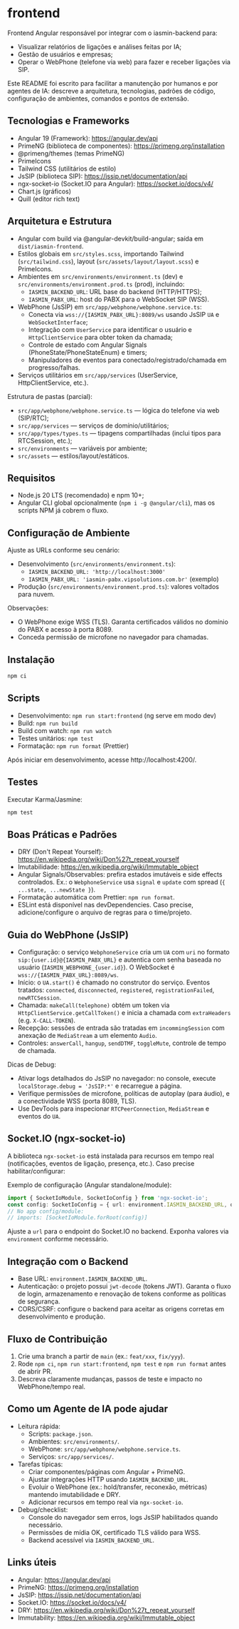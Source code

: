 # frontend

Frontend Angular responsável por integrar com o iasmin-backend para:
- Visualizar relatórios de ligações e análises feitas por IA;
- Gestão de usuários e empresas;
- Operar o WebPhone (telefone via web) para fazer e receber ligações via SIP.

Este README foi escrito para facilitar a manutenção por humanos e por agentes de IA: descreve a arquitetura, tecnologias, padrões de código, configuração de ambientes, comandos e pontos de extensão.

## Tecnologias e Frameworks
- Angular 19 (Framework): https://angular.dev/api
- PrimeNG (biblioteca de componentes): https://primeng.org/installation
- @primeng/themes (temas PrimeNG)
- PrimeIcons
- Tailwind CSS (utilitários de estilo)
- JsSIP (biblioteca SIP): https://jssip.net/documentation/api
- ngx-socket-io (Socket.IO para Angular): https://socket.io/docs/v4/
- Chart.js (gráficos)
- Quill (editor rich text)

## Arquitetura e Estrutura
- Angular com build via @angular-devkit/build-angular; saída em `dist/iasmin-frontend`.
- Estilos globais em `src/styles.scss`, importando Tailwind (`src/tailwind.css`), layout (`src/assets/layout/layout.scss`) e PrimeIcons.
- Ambientes em `src/environments/environment.ts` (dev) e `src/environments/environment.prod.ts` (prod), incluindo:
  - `IASMIN_BACKEND_URL`: URL base do backend (HTTP/HTTPS);
  - `IASMIN_PABX_URL`: host do PABX para o WebSocket SIP (WSS).
- WebPhone (JsSIP) em `src/app/webphone/webphone.service.ts`:
  - Conecta via `wss://{IASMIN_PABX_URL}:8089/ws` usando JsSIP `UA` e `WebSocketInterface`;
  - Integração com `UserService` para identificar o usuário e `HttpClientService` para obter token da chamada;
  - Controle de estado com Angular Signals (PhoneState/PhoneStateEnum) e timers;
  - Manipuladores de eventos para conectado/registrado/chamada em progresso/falhas.
- Serviços utilitários em `src/app/services` (UserService, HttpClientService, etc.).

Estrutura de pastas (parcial):
- `src/app/webphone/webphone.service.ts` — lógica do telefone via web (SIP/RTC);
- `src/app/services` — serviços de domínio/utilitários;
- `src/app/types/types.ts` — tipagens compartilhadas (inclui tipos para RTCSession, etc.);
- `src/environments` — variáveis por ambiente;
- `src/assets` — estilos/layout/estáticos.

## Requisitos
- Node.js 20 LTS (recomendado) e npm 10+;
- Angular CLI global opcionalmente (`npm i -g @angular/cli`), mas os scripts NPM já cobrem o fluxo.

## Configuração de Ambiente
Ajuste as URLs conforme seu cenário:
- Desenvolvimento (`src/environments/environment.ts`):
  - `IASMIN_BACKEND_URL: 'http://localhost:3000'`
  - `IASMIN_PABX_URL: 'iasmin-pabx.vipsolutions.com.br'` (exemplo)
- Produção (`src/environments/environment.prod.ts`): valores voltados para nuvem.

Observações:
- O WebPhone exige WSS (TLS). Garanta certificados válidos no domínio do PABX e acesso à porta 8089.
- Conceda permissão de microfone no navegador para chamadas.

## Instalação
```bash
npm ci
```

## Scripts
- Desenvolvimento: `npm run start:frontend` (ng serve em modo dev)
- Build: `npm run build`
- Build com watch: `npm run watch`
- Testes unitários: `npm test`
- Formatação: `npm run format` (Prettier)

Após iniciar em desenvolvimento, acesse http://localhost:4200/.

## Testes
Executar Karma/Jasmine:
```bash
npm test
```

## Boas Práticas e Padrões
- DRY (Don't Repeat Yourself): https://en.wikipedia.org/wiki/Don%27t_repeat_yourself
- Imutabilidade: https://en.wikipedia.org/wiki/Immutable_object
- Angular Signals/Observables: prefira estados imutáveis e side effects controlados. Ex.: o `WebphoneService` usa `signal` e `update` com spread (`{ ...state, ...newState }`).
- Formatação automática com Prettier: `npm run format`.
- ESLint está disponível nas devDependencies. Caso precise, adicione/configure o arquivo de regras para o time/projeto.

## Guia do WebPhone (JsSIP)
- Configuração: o serviço `WebphoneService` cria um `UA` com `uri` no formato `sip:{user.id}@{IASMIN_PABX_URL}` e autentica com senha baseada no usuário (`IASMIN_WEBPHONE_{user.id}`). O WebSocket é `wss://{IASMIN_PABX_URL}:8089/ws`.
- Início: o `UA.start()` é chamado no construtor do serviço. Eventos tratados: `connected`, `disconnected`, `registered`, `registrationFailed`, `newRTCSession`.
- Chamada: `makeCall(telephone)` obtém um token via `HttpClientService.getCallToken()` e inicia a chamada com `extraHeaders` (e.g. `X-CALL-TOKEN`).
- Recepção: sessões de entrada são tratadas em `incommingSession` com anexação de `MediaStream` a um elemento `Audio`.
- Controles: `answerCall`, `hangup`, `sendDTMF`, `toggleMute`, controle de tempo de chamada.

Dicas de Debug:
- Ativar logs detalhados do JsSIP no navegador: no console, execute `localStorage.debug = 'JsSIP:*'` e recarregue a página.
- Verifique permissões de microfone, políticas de autoplay (para áudio), e a conectividade WSS (porta 8089, TLS).
- Use DevTools para inspecionar `RTCPeerConnection`, `MediaStream` e eventos do `UA`.

## Socket.IO (ngx-socket-io)
A biblioteca `ngx-socket-io` está instalada para recursos em tempo real (notificações, eventos de ligação, presença, etc.). Caso precise habilitar/configurar:

Exemplo de configuração (Angular standalone/module):
```ts
import { SocketIoModule, SocketIoConfig } from 'ngx-socket-io';
const config: SocketIoConfig = { url: environment.IASMIN_BACKEND_URL, options: { transports: ['websocket'] } };
// No app config/module:
// imports: [SocketIoModule.forRoot(config)]
```
Ajuste a `url` para o endpoint do Socket.IO no backend. Exponha valores via `environment` conforme necessário.

## Integração com o Backend
- Base URL: `environment.IASMIN_BACKEND_URL`.
- Autenticação: o projeto possui `jwt-decode` (tokens JWT). Garanta o fluxo de login, armazenamento e renovação de tokens conforme as políticas de segurança.
- CORS/CSRF: configure o backend para aceitar as origens corretas em desenvolvimento e produção.

## Fluxo de Contribuição
1. Crie uma branch a partir de `main` (ex.: `feat/xxx`, `fix/yyy`).
2. Rode `npm ci`, `npm run start:frontend`, `npm test` e `npm run format` antes de abrir PR.
3. Descreva claramente mudanças, passos de teste e impacto no WebPhone/tempo real.

## Como um Agente de IA pode ajudar
- Leitura rápida:
  - Scripts: `package.json`.
  - Ambientes: `src/environments/`.
  - WebPhone: `src/app/webphone/webphone.service.ts`.
  - Serviços: `src/app/services/`.
- Tarefas típicas:
  - Criar componentes/páginas com Angular + PrimeNG.
  - Ajustar integrações HTTP usando `IASMIN_BACKEND_URL`.
  - Evoluir o WebPhone (ex.: hold/transfer, reconexão, métricas) mantendo imutabilidade e DRY.
  - Adicionar recursos em tempo real via `ngx-socket-io`.
- Debug/checklist:
  - Console do navegador sem erros, logs JsSIP habilitados quando necessário.
  - Permissões de mídia OK, certificado TLS válido para WSS.
  - Backend acessível via `IASMIN_BACKEND_URL`.

## Links úteis
- Angular: https://angular.dev/api
- PrimeNG: https://primeng.org/installation
- JsSIP: https://jssip.net/documentation/api
- Socket.IO: https://socket.io/docs/v4/
- DRY: https://en.wikipedia.org/wiki/Don%27t_repeat_yourself
- Immutability: https://en.wikipedia.org/wiki/Immutable_object
